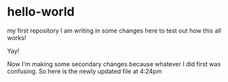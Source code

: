 # hello-world
my first repository
I am writing in some changes here to test out how this all works!

Yay!

Now I'm making some secondary changes because whatever I did first was confusing. 
So here is the newly updated file at 4:24pm

